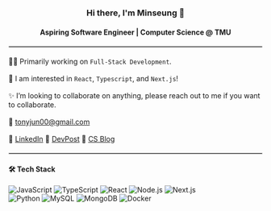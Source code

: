 <div align="center">

<h3>Hi there, I'm Minseung 👋</h3>
<h4>Aspiring Software Engineer | Computer Science @ TMU</h4>

</div>

<hr style="border: 0.5px solid #ccc; margin: 1.2rem 0">

👨‍💻 Primarily working on `Full-Stack Development`. 
<br><br>
🚀 I am interested in `React`, `Typescript`, and `Next.js`!
<br><br>
✨ I’m looking to collaborate on anything, please reach out to me if you want to collaborate.
<br><br>
📧 [tonyjun00@gmail.com](mailto:tonyjun00@gmail.com)
<br><br>
🔗  [LinkedIn](https://www.linkedin.com/in/minseung-jeon-58ba69287/) 
🔗  [DevPost](https://devpost.com/tonyjun00?ref_content=user-portfolio&ref_feature=portfolio&ref_medium=global-nav)
🔗  [CS Blog](https://medium.com/@tonyjun00)


<hr style="border: 0.5px solid #ccc; margin: 1.2rem 0">

<h4>🛠 Tech Stack</h4>

<div align="left" style="margin: 0.8rem 0">
  <img src="https://img.shields.io/badge/JavaScript-F7DF1E?style=flat&logo=javascript&logoColor=black" alt="JavaScript">
  <img src="https://img.shields.io/badge/TypeScript-3178C6?style=flat&logo=typescript&logoColor=white" alt="TypeScript">
  <img src="https://img.shields.io/badge/React-20232A?style=flat&logo=react&logoColor=61DAFB" alt="React">
  <img src="https://img.shields.io/badge/Node.js-339933?style=flat&logo=nodedotjs&logoColor=white" alt="Node.js">
  <img src="https://img.shields.io/badge/Next.js-000000?style=flat&logo=nextdotjs&logoColor=white" alt="Next.js">
  <br>
  <img src="https://img.shields.io/badge/Python-3776AB?style=flat&logo=python&logoColor=white" alt="Python">
  <img src="https://img.shields.io/badge/MySQL-4479A1?style=flat&logo=mysql&logoColor=white" alt="MySQL">
  <img src="https://img.shields.io/badge/MongoDB-47A248?style=flat&logo=mongodb&logoColor=white" alt="MongoDB">
  <img src="https://img.shields.io/badge/Docker-2496ED?style=flat&logo=docker&logoColor=white" alt="Docker">
</div>
